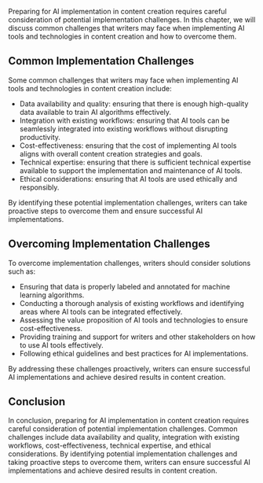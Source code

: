 

Preparing for AI implementation in content creation requires careful consideration of potential implementation challenges. In this chapter, we will discuss common challenges that writers may face when implementing AI tools and technologies in content creation and how to overcome them.

Common Implementation Challenges
--------------------------------

Some common challenges that writers may face when implementing AI tools and technologies in content creation include:

* Data availability and quality: ensuring that there is enough high-quality data available to train AI algorithms effectively.
* Integration with existing workflows: ensuring that AI tools can be seamlessly integrated into existing workflows without disrupting productivity.
* Cost-effectiveness: ensuring that the cost of implementing AI tools aligns with overall content creation strategies and goals.
* Technical expertise: ensuring that there is sufficient technical expertise available to support the implementation and maintenance of AI tools.
* Ethical considerations: ensuring that AI tools are used ethically and responsibly.

By identifying these potential implementation challenges, writers can take proactive steps to overcome them and ensure successful AI implementations.

Overcoming Implementation Challenges
------------------------------------

To overcome implementation challenges, writers should consider solutions such as:

* Ensuring that data is properly labeled and annotated for machine learning algorithms.
* Conducting a thorough analysis of existing workflows and identifying areas where AI tools can be integrated effectively.
* Assessing the value proposition of AI tools and technologies to ensure cost-effectiveness.
* Providing training and support for writers and other stakeholders on how to use AI tools effectively.
* Following ethical guidelines and best practices for AI implementations.

By addressing these challenges proactively, writers can ensure successful AI implementations and achieve desired results in content creation.

Conclusion
----------

In conclusion, preparing for AI implementation in content creation requires careful consideration of potential implementation challenges. Common challenges include data availability and quality, integration with existing workflows, cost-effectiveness, technical expertise, and ethical considerations. By identifying potential implementation challenges and taking proactive steps to overcome them, writers can ensure successful AI implementations and achieve desired results in content creation.
